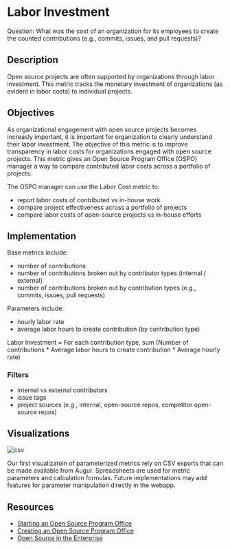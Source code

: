 # Labor Investment

Question: What was the cost of an organization for its employees to create the counted contributions (e.g., commits, issues, and pull requests)?

## Description

Open source projects are often supported by organizations through labor investment. This metric tracks the monetary investment of organizations (as evident in labor costs) to individual projects.

## Objectives 

As organizational engagement with open source projects becomes increasly important, it is important for organization to clearly understand their labor investment. The objective of this metric is to improve transparency in labor costs for organizations engaged with open source projects. This metric gives an Open Source Program Office (OSPO) manager a way to compare
contributed labor costs across a portfolio of projects.  

The OSPO manager can use the Labor Cost metric to:

* report labor costs of contributed vs in-house work
* compare project effectiveness across a portfolio of projects
* compare labor costs of open-source projects vs in-house efforts

## Implementation

Base metrics include:

- number of contributions
- number of contributions broken out by contributor types (internal / external)
- number of contributions broken out by contribution types (e.g., commits, issues, pull requests)

Parameters include:

- hourly labor rate
- average labor hours to create contribution (by contribution type)

Labor Investment = For each contribution type, sum (Number of contributions * Average labor hours to create contribution * Average hourly rate)

### Filters

* internal vs external contributors
* issue tags
* project sources (e.g., internal, open-source repos, competitor open-source repos)

## Visualizations

![csv](https://github.com/chaoss/wg-value/blob/master/focus-areas/labor-investment/Csv.png)

Our first visualizatoin of parameterized metrics rely on CSV exports that can be made available from Augur. Spreadsheets are used for metric parameters and calculation formulas.  Future implementations may add features for parameter manipulation directly in the webapp.


## Resources

- [Starting an Open Source Program Office][l1]
- [Creating an Open Source Program Office][l2]
- [Open Source in the Enterprise][l3]

[l1]: https://www.slideshare.net/caniszczyk/starting-an-open-source-program-office-ospo

[l2]: https://www.google.com/url?sa=t&rct=j&q=&esrc=s&source=web&cd=3&cad=rja&uact=8&ved=2ahUKEwi2rrDw_4LjAhWIsJ4KHRQVDokQFjACegQIAhAC&url=https%3A%2F%2Fevents.linuxfoundation.org%2Fwp-content%2Fuploads%2F2018%2F07%2FOSLS_2019-untold-story-of-OSPO.pdf&usg=AOvVaw3GHD5CghRseSw3LN6qFHWV

[l3]: https://www.google.com/url?sa=t&rct=j&q=&esrc=s&source=web&cd=4&cad=rja&uact=8&ved=2ahUKEwi2rrDw_4LjAhWIsJ4KHRQVDokQFjADegQIAxAC&url=https%3A%2F%2Fd1.awsstatic.com%2FOpen%2520Source%2Fenterprise-oss-book.pdf&usg=AOvVaw3S67m4n5tSngHYlnqjBp2B
